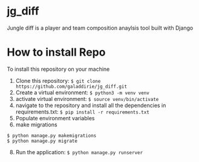 # jg_diff

Jungle diff is a player and team composition anaylsis tool built with Django



# How to install Repo

To install this repository on your machine
1. Clone this repository: `$ git clone https://github.com/galaddirie/jg_diff.git` 
2. Create a virtual environment: `$ python3 -m venv venv`
3. activate virtual environment: `$ source venv/bin/activate`
4. navigate to the repository and install all the dependencies in requirements.txt: `$ pip install -r requirements.txt`
6. Populate environment variables
7. make migrations 
  ```
  $ python manage.py makemigrations 
  $ python manage.py migrate
  ```
8. Run the application: `$ python manage.py runserver`
